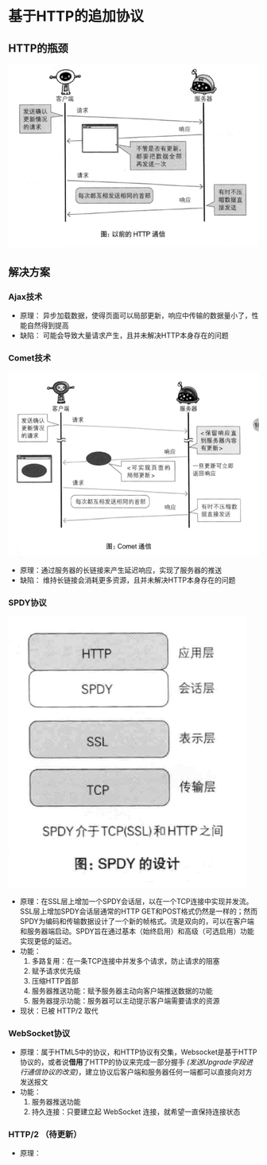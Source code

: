 # 基于HTTP的追加协议

## HTTP的瓶颈

![HTTP-bottleneck](./assets/HTTP-bottleneck.png)

## 解决方案

### Ajax技术

+ 原理： 异步加载数据，使得页面可以局部更新，响应中传输的数据量小了，性能自然得到提高
+ 缺陷： 可能会导致大量请求产生，且并未解决HTTP本身存在的问题

### Comet技术

![HTTP-bottleneck](./assets/Comet.png)

- 原理：通过服务器的长链接来产生延迟响应，实现了服务器的推送
- 缺陷： 维持长链接会消耗更多资源，且并未解决HTTP本身存在的问题

### SPDY协议

![HTTP-bottleneck](./assets/SPDY.png)

+ 原理：在SSL层上增加一个SPDY会话层，以在一个TCP连接中实现并发流。SSL层上增加SPDY会话层通常的HTTP GET和POST格式仍然是一样的；然而SPDY为编码和传输数据设计了一个新的帧格式。流是双向的，可以在客户端和服务器端启动。SPDY旨在通过基本（始终启用）和高级（可选启用）功能实现更低的延迟。
+ 功能：
  1. 多路复用：在一条TCP连接中并发多个请求，防止请求的阻塞
  2. 赋予请求优先级
  3. 压缩HTTP首部
  4. 服务器推送功能：赋予服务器主动向客户端推送数据的功能
  5. 服务器提示功能：服务器可以主动提示客户端需要请求的资源
+ 现状：已被 HTTP/2 取代

### WebSocket协议

+ 原理：属于HTML5中的协议，和HTTP协议有交集，Websocket是基于HTTP协议的，或者说**借用**了HTTP的协议来完成一部分握手 *(发送Upgrade字段进行通信协议的改变)*，建立协议后客户端和服务器任何一端都可以直接向对方发送报文
+ 功能：
  1. 服务器推送功能
  2. 持久连接：只要建立起 WebSocket 连接，就希望一直保持连接状态

###  HTTP/2 （待更新）

+ 原理：







